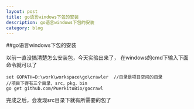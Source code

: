 ```yaml
---
layout: post
title: go语言windows下包的安装
description: go语言windows下包的安装
category: blog
---
```





##go语言windows下包的安装

以前一直没搞清楚怎么安装包，今天实验出来了，
在windows的cmd下输入下面命令就可以了

	set GOPATH=D:\work\workspace\go\crawler  //目录是项目空间的目录
	//项目下得有三个目录，src，pkg，bin
	go get github.com/PuerkitoBio/gocrawl

完成之后，会发现src目录下就有所需要的包了


